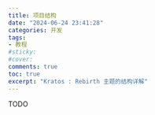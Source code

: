 ```yaml
---
title: 项目结构
date: "2024-06-24 23:41:28"
categories: 开发
tags:
- 教程
#sticky:
#cover:
comments: true
toc: true
excerpt: "Kratos : Rebirth 主题的结构详解"
---
```

TODO

